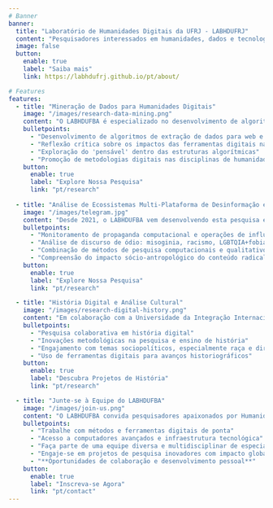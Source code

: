 ```yaml
---
# Banner
banner:
  title: "Laboratório de Humanidades Digitais da UFRJ - LABHDUFRJ"
  content: "Pesquisadores interessados em humanidades, dados e tecnologias digitais reunidos em um espaço para troca intelectual, pesquisa acadêmica e produção científica."
  image: false
  button:
    enable: true
    label: "Saiba mais"
    link: https://labhdufrj.github.io/pt/about/

# Features
features:
  - title: "Mineração de Dados para Humanidades Digitais"
    image: "/images/research-data-mining.png"
    content: "O LABHDUFBA é especializado no desenvolvimento de algoritmos de extração de dados para a web e redes sociais digitais, focando na integração de habilidades computacionais na pesquisa em humanidades. Esta iniciativa visa avaliar criticamente como as ferramentas digitais moldam a imaginação e as investigações nas humanidades, explorando os limites da lógica algorítmica."
    bulletpoints:
      - "Desenvolvimento de algoritmos de extração de dados para web e redes sociais"
      - "Reflexão crítica sobre os impactos das ferramentas digitais na pesquisa em humanidades"
      - "Exploração do 'pensável' dentro das estruturas algorítmicas"
      - "Promoção de metodologias digitais nas disciplinas de humanidades"
    button:
      enable: true
      label: "Explore Nossa Pesquisa"
      link: "pt/research"
      
  - title: "Análise de Ecossistemas Multi-Plataforma de Desinformação e Radicalização através do Telegram"
    image: "/images/telegram.jpg"
    content: "Desde 2021, o LABHDUFBA vem desenvolvendo esta pesquisa em parceria com o [InternetLab](https://internetlab.org.br/pt/). Este projeto estabelece uma estrutura multimétodo para mapear e analisar o ecossistema multi-plataforma de redes de extremismo político através do aplicativo Telegram. Ele monitora atividades de propaganda computacional, operações coordenadas de influência e discurso de ódio (misoginia, racismo, LGBTQIA+fobia) usando linguística de corpus (CL), processamento de linguagem natural (NLP), análise de discurso e etnografia online."
    bulletpoints:
      - "Monitoramento de propaganda computacional e operações de influência"
      - "Análise de discurso de ódio: misoginia, racismo, LGBTQIA+fobia"
      - "Combinação de métodos de pesquisa computacionais e qualitativos"
      - "Compreensão do impacto sócio-antropológico do conteúdo radical"
    button:
      enable: true
      label: "Explore Nossa Pesquisa"
      link: "pt/research"

  - title: "História Digital e Análise Cultural"
    image: "/images/research-digital-history.png"
    content: "Em colaboração com a Universidade da Integração Internacional da Lusofonia Afro-Brasileira, o LABHDUFBA explora a história digital, focando em coleções documentais digitalizadas e repositórios online. O laboratório busca desenvolver novas abordagens historiográficas e engajar-se em reflexões metodológicas, particularmente no que diz respeito a raça, racismo e direitos nas Américas."
    bulletpoints:
      - "Pesquisa colaborativa em história digital"
      - "Inovações metodológicas na pesquisa e ensino de história"
      - "Engajamento com temas sociopolíticos, especialmente raça e direitos"
      - "Uso de ferramentas digitais para avanços historiográficos"
    button:
      enable: true
      label: "Descubra Projetos de História"
      link: "pt/research"

  - title: "Junte-se à Equipe do LABHDUFBA"
    image: "/images/join-us.png"
    content: "O LABHDUFBA convida pesquisadores apaixonados por Humanidades Digitais a explorar, inovar e contribuir para nosso campo dinâmico. Com expertise em métodos e ferramentas digitais, infraestrutura computacional de ponta e uma equipe multidisciplinar vibrante, oferecemos um ambiente enriquecedor para crescimento acadêmico e profissional."
    bulletpoints:
      - "Trabalhe com métodos e ferramentas digitais de ponta"
      - "Acesso a computadores avançados e infraestrutura tecnológica"
      - "Faça parte de uma equipe diversa e multidisciplinar de especialistas"
      - "Engaje-se em projetos de pesquisa inovadores com impacto global"
      - "**Oportunidades de colaboração e desenvolvimento pessoal**"
    button:
      enable: true
      label: "Inscreva-se Agora"
      link: "pt/contact"
---
```

